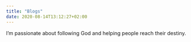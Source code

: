 ```yaml
---
title: "Blogs"
date: 2020-08-14T13:12:27+02:00
---
```

I’m passionate about following God and helping people reach their destiny.
